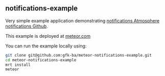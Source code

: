 notifications-example
-------------

Very simple example application demonstrating [notifications Atmosphere](https://atmospherejs.com/package/notifications) [notifications Github](https://github.com/gfk-ba/meteor-notifications).

This example is deployed at [meteor.com](http://notifications-example.meteor.com)

You can run the example locally using:
``` sh
git clone git@github.com:gfk-ba/meteor-notifications-example.git
cd meteor-notifications-example
mrt install
meteor
```

